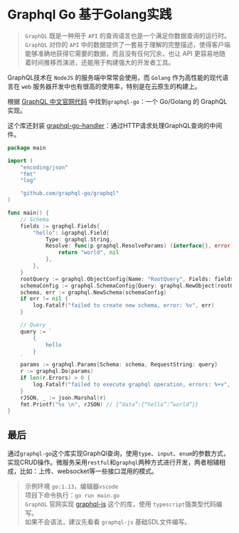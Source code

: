 # Graphql Go 基于Golang实践

> `GraphQL` 既是一种用于 `API` 的查询语言也是一个满足你数据查询的运行时。 `GraphQL` 对你的 `API` 中的数据提供了一套易于理解的完整描述，使得客户端能够准确地获得它需要的数据，而且没有任何冗余，也让 API 更容易地随着时间推移而演进，还能用于构建强大的开发者工具。

GraphQL技术在 `NodeJS` 的服务端中常常会使用，而 `Golang` 作为高性能的现代语言在 `web` 服务器开发中也有很高的使用率，特别是在云原生的构建上。

根据 [GraphQL 中文官网代码](https://graphql.cn/code/#go) 中找到`graphql-go`：一个 Go/Golang 的 GraphQL 实现。

这个库还封装 [graphql-go-handler](https://github.com/graphql-go/graphql-go-handler)：通过HTTP请求处理GraphQL查询的中间件。

```go
package main

import (
	"encoding/json"
	"fmt"
	"log"

	"github.com/graphql-go/graphql"
)

func main() {
	// Schema
	fields := graphql.Fields{
		"hello": &graphql.Field{
			Type: graphql.String,
			Resolve: func(p graphql.ResolveParams) (interface{}, error) {
				return "world", nil
			},
		},
	}
	rootQuery := graphql.ObjectConfig{Name: "RootQuery", Fields: fields}
	schemaConfig := graphql.SchemaConfig{Query: graphql.NewObject(rootQuery)}
	schema, err := graphql.NewSchema(schemaConfig)
	if err != nil {
		log.Fatalf("failed to create new schema, error: %v", err)
	}

	// Query
	query := `
		{
			hello
		}
	`
	params := graphql.Params{Schema: schema, RequestString: query}
	r := graphql.Do(params)
	if len(r.Errors) > 0 {
		log.Fatalf("failed to execute graphql operation, errors: %+v", r.Errors)
	}
	rJSON, _ := json.Marshal(r)
	fmt.Printf("%s \n", rJSON) // {“data”:{“hello”:”world”}}
}
```

## 最后

通过`graphql-go`这个库实现GraphQl查询，使用`type`、`input`、`enum`的参数方式，实现CRUD操作。微服务采用`restful`和`graphql`两种方式进行开发，两者相辅相成，比如：上传、websocket等一些接口混用的模式。

> 示例环境 `go:1.13`，编辑器`vscode`    
> 项目下命令执行：`go run main.go`    
> `GraphQL` 官网实现 [graphql-js](https://github.com/graphql/graphql-js) 这个的库，使用 `typescript`强类型代码编写。    
> 如果不会语法，建议先看看 `graphql-js` 基础SDL文件编写。    
